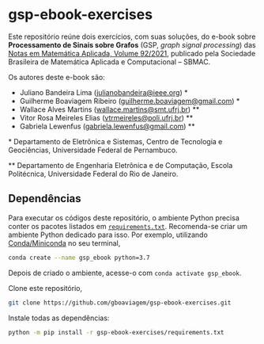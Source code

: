 # gsp-ebook-exercises

Este repositório reúne dois exercícios, com suas soluções, do e-book sobre **Processamento de Sinais sobre Grafos** (GSP, _graph signal processing_) das [Notas em Matemática Aplicada, Volume 92/2021](https://proceedings.science/notas-sbmac), publicado pela Sociedade Brasileira de Matemática Aplicada e Computacional – SBMAC.

Os autores deste e-book são:

- Juliano Bandeira Lima ([julianobandeira@ieee.org](mailto:julianobandeira@ieee.org)) *
- Guilherme Boaviagem Ribeiro ([guilherme.boaviagem@gmail.com](mailto:guilherme.boaviagem@gmail.com)) *
- Wallace Alves Martins ([wallace.martins@smt.ufrj.br](mailto:wallace.martins@smt.ufrj.br)) **
- Vitor Rosa Meireles Elias ([vtrmeireles@poli.ufrj.br](mailto:vtrmeireles@poli.ufrj.br)) **
- Gabriela Lewenfus ([gabriela.lewenfus@gmail.com](mailto:gabriela.lewenfus@gmail.com)) **

\* Departamento de Eletrônica e Sistemas, Centro de Tecnologia e Geociências, Universidade Federal de Pernambuco.

** Departamento de Engenharia Eletrônica e de Computação, Escola Politécnica, Universidade Federal do Rio de Janeiro.

## Dependências

Para executar os códigos deste repositório, o ambiente Python precisa conter os pacotes listados em [`requirements.txt`](requirements.txt). Recomenda-se criar um ambiente Python dedicado para isso. Por exemplo, utilizando [Conda/Miniconda](https://docs.conda.io/en/latest/miniconda.html) no seu terminal,
```sh
conda create --name gsp_ebook python=3.7
```
Depois de criado o ambiente, acesse-o com `conda activate gsp_ebook`.

Clone este repositório,
```sh
git clone https://github.com/gboaviagem/gsp-ebook-exercises.git
```

Instale todas as dependências:
```sh
python -m pip install -r gsp-ebook-exercises/requirements.txt
```
